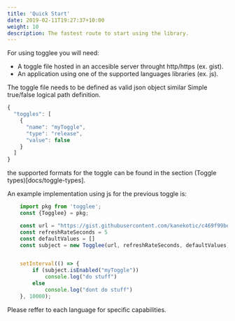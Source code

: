 ```yaml
---
title: 'Quick Start'
date: 2019-02-11T19:27:37+10:00
weight: 10
description: The fastest route to start using the library.
---
```


For using togglee you will need:
- A toggle file hosted in an accesible server throught http/https (ex. gist).
- An application using one of the supported languages libraries (ex. js).

The toggle file needs to be defined as valid json object similar 
Simple true/false logical path definition.

```js
{
  "toggles": [
    {
      "name": "myToggle",
      "type": "release",
      "value": false
    }
  ]
}
```

the supported formats for the toggle can be found in the section (Toggle types)[docs/toggle-types]. 

An example implementation using js for the previous toggle is:

```js
    import pkg from 'togglee';
    const {Togglee} = pkg;

    const url = "https://gist.githubusercontent.com/kanekotic/c469f99bef5a5c0634b4a94a4acd6546/raw/toggles"
    const refreshRateSeconds = 5
    const defaultValues = []
    const subject = new Togglee(url, refreshRateSeconds, defaultValues)


    setInterval(() => {
        if (subject.isEnabled("myToggle"))
            console.log("do stuff")
        else
            console.log("dont do stuff")
    }, 10000);
```

Please reffer to each language for specific capabilities.